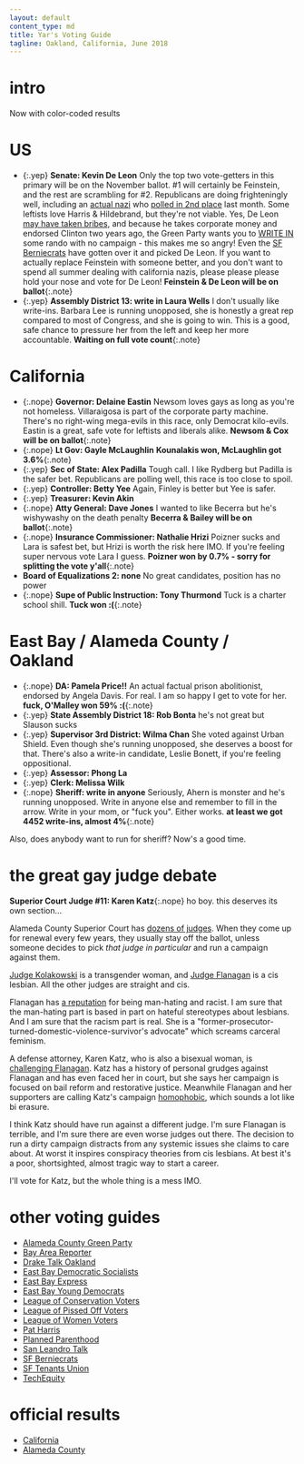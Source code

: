 ```yaml
---
layout: default
content_type: md
title: Yar's Voting Guide
tagline: Oakland, California, June 2018
---
```


# intro

Now with color-coded results

# US

* {:.yep} **Senate: Kevin De Leon** Only the top two vote-getters in this primary will be on the November ballot. #1 will certainly be Feinstein, and the rest are scrambling for #2. Republicans are doing frighteningly well, including an [actual nazi](https://www.snopes.com/fact-check/patrick-little-neo-nazi-california/) who [polled in 2nd place](http://www.surveyusa.com/client/PollReport.aspx?g=e60651f4-03ad-4a80-9b0d-09bc68bbdc74) last month. Some leftists love Harris & Hildebrand, but they're not viable. Yes, De Leon [may have taken bribes](https://patch.com/california/highlandpark-ca/senator-kevin-de-len-named-in-fbi-affidavit-alleging-corruption), and because he takes corporate money and endorsed Clinton two years ago, the Green Party wants you to [WRITE IN](https://acgreens.wordpress.com/voter-guides/) some rando with no campaign - this makes me so angry! Even the [SF Berniecrats](http://www.sfberniecrats.com/june_2018_endorsements) have gotten over it and picked De Leon. If you want to actually replace Feinstein with someone better, and you don't want to spend all summer dealing with california nazis, please please please hold your nose and vote for De Leon! **Feinstein & De Leon will be on ballot**{:.note}
* {:.yep} **Assembly District 13: write in Laura Wells** I don't usually like write-ins. Barbara Lee is running unopposed, she is honestly a great rep compared to most of Congress, and she is going to win. This is a good, safe chance to pressure her from the left and keep her more accountable. **Waiting on full vote count**{:.note}

# California

* {:.nope} **Governor: Delaine Eastin** Newsom loves gays as long as you're not homeless. Villaraigosa is part of the corporate party machine. There's no right-wing mega-evils in this race, only Democrat kilo-evils. Eastin is a great, safe vote for leftists and liberals alike. **Newsom & Cox will be on ballot**{:.note}
* {:.nope} **Lt Gov: Gayle McLaughlin** **Kounalakis won, McLaughlin got 3.6%**{:.note}
* {:.yep} **Sec of State: Alex Padilla** Tough call. I like Rydberg but Padilla is the safer bet. Republicans are polling well, this race is too close to spoil.
* {:.yep} **Controller: Betty Yee** Again, Finley is better but Yee is safer.
* {:.yep} **Treasurer: Kevin Akin**
* {:.nope} **Atty General: Dave Jones** I wanted to like Becerra but he's wishywashy on the death penalty **Becerra & Bailey will be on ballot**{:.note}
* {:.nope} **Insurance Commissioner: Nathalie Hrizi** Poizner sucks and Lara is safest bet, but Hrizi is worth the risk here IMO. If you're feeling super nervous vote Lara I guess. **Poizner won by 0.7% - sorry for splitting the vote y'all**{:.note}
* **Board of Equalizations 2: none** No great candidates, position has no power
* {:.nope} **Supe of Public Instruction: Tony Thurmond** Tuck is a charter school shill. **Tuck won :(**{:.note}

# East Bay / Alameda County / Oakland

* {:.nope} **DA: Pamela Price!!** An actual factual prison abolitionist, endorsed by Angela Davis. For real. I am so happy I get to vote for her. **fuck, O'Malley won 59% :(**{:.note}
* {:.yep} **State Assembly District 18: Rob Bonta** he's not great but Slauson sucks
* {:.yep} **Supervisor 3rd District: Wilma Chan** She voted against Urban Shield. Even though she's running unopposed, she deserves a boost for that. There's also a write-in candidate, Leslie Bonett, if you're feeling oppositional.
* {:.yep} **Assessor: Phong La**
* {:.yep} **Clerk: Melissa Wilk**
* {:.nope} **Sheriff: write in anyone** Seriously, Ahern is monster and he's running unopposed. Write in anyone else and remember to fill in the arrow. Write in your mom, or "fuck you". Either works. **at least we got 4452 write-ins, almost 4%**{:.note}

Also, does anybody want to run for sheriff? Now's a good time.

# the great gay judge debate

**Superior Court Judge #11: Karen Katz**{:.nope} ho boy. this deserves its own section...

Alameda County Superior Court has [dozens of judges](https://ballotpedia.org/Superior_Court_of_Alameda_County,_California). When they come up for renewal every few years, they usually stay off the ballot, unless someone decides to pick *that judge in particular* and run a campaign against them.

[Judge Kolakowski](https://en.wikipedia.org/wiki/Victoria_Kolakowski) is a transgender woman, and [Judge Flanagan](https://en.wikipedia.org/wiki/Tara_Flanagan) is a cis lesbian. All the other judges are straight and cis.

Flanagan has [a reputation](http://www.therobingroom.com/california/Judge.aspx?id=14941) for being man-hating and racist. I am sure that the man-hating part is based in part on hateful stereotypes about lesbians. And I am sure that the racism part is real. She is a "former-prosecutor-turned-domestic-violence-survivor's advocate" which screams carceral feminism.

A defense attorney, Karen Katz, who is also a bisexual woman, is [challenging Flanagan](https://www.eastbayexpress.com/oakland/karen-katz-says-her-challenge-of-judge-tara-flanagan-should-surprise-no-one/Content?oid=16110763). Katz has a history of personal grudges against Flanagan and has even faced her in court, but she says her campaign is focused on bail reform and restorative justice. Meanwhile Flanagan and her supporters are calling Katz's campaign [homophobic](https://eastbaystonewalldemocrats.org/news/5883000), which sounds a lot like bi erasure.

I think Katz should have run against a different judge. I'm sure Flanagan is terrible, and I'm sure there are even worse judges out there. The decision to run a dirty campaign distracts from any systemic issues she claims to care about. At worst it inspires conspiracy theories from cis lesbians. At best it's a poor, shortsighted, almost tragic way to start a career.

I'll vote for Katz, but the whole thing is a mess IMO.

# other voting guides

* [Alameda County Green Party](https://acgreens.wordpress.com/voter-guides/)
* [Bay Area Reporter](http://www.ebar.com/news/news//259719)
* [Drake Talk Oakland](https://draketalkoakland.com/2018/05/17/my-2018-primary-recommendations-a-look-toward-to-november/)
* [East Bay Democratic Socialists](https://www.eastbaydsa.org/campaigns-electoral)
* [East Bay Express](https://www.eastbayexpress.com/oakland/the-express-2018-june-endorsements/Content?oid=16110772)
* [East Bay Young Democrats](https://www.ebyd.org/endorsements/)
* [League of Conservation Voters](http://www.ecovote.org/page/endorsements)
* [League of Pissed Off Voters](http://www.theleaguesf.org/voter_guides)
* [League of Women Voters](https://lwvc.org/vote/elections/ballot-recommendations)
* [Pat Harris](https://patharrisforsenate.com/progressive-voter-guide/)
* [Planned Parenthood](http://www.ppactionca.org/local-info/mar-monte/voter-guide-2018.html)
* [San Leandro Talk](http://sanleandrotalk.voxpublica.org/2018/05/07/san-leandro-talks-alameda-county-voters-guide-to-the-june-2018-election/)
* [SF Berniecrats](http://www.sfberniecrats.com/june_2018_endorsements)
* [SF Tenants Union](https://www.sftu.org/endorsements/)
* [TechEquity](https://docs.google.com/document/d/1C1wmHZCsl1N4coKHoc7eC6GufZMl6GA8AnupQub14C8/edit)

# official results

* [California](https://vote.sos.ca.gov/)
* [Alameda County](https://acgov.org/rovresults/235/index.htm)
